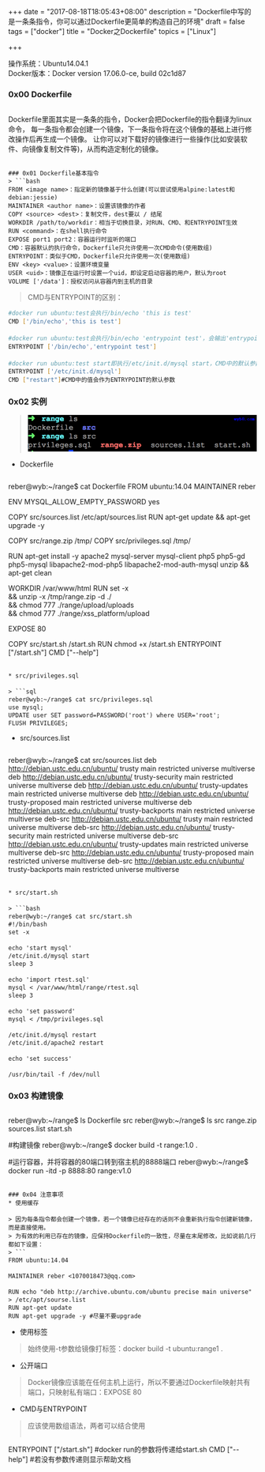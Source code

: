 +++
date = "2017-08-18T18:05:43+08:00"
description = "Dockerfile中写的是一条条指令，你可以通过Dockerfile更简单的构造自己的环境"
draft = false
tags = ["docker"]
title = "Docker之Dockerfile"
topics = ["Linux"]

+++

操作系统：Ubuntu14.04.1  
Docker版本：Docker version 17.06.0-ce, build 02c1d87

### 0x00 Dockerfile
> ```
Dockerfile里面其实是一条条的指令，Docker会把Dockerfile的指令翻译为linux命令，
每一条指令都会创建一个镜像，下一条指令将在这个镜像的基础上进行修改操作后再生成一个镜像。
让你可以对下载好的镜像进行一些操作(比如安装软件、向镜像复制文件等)，从而构造定制化的镜像。
```

### 0x01 Dockerfile基本指令
> ```bash
FROM <image name>：指定新的镜像基于什么创建(可以尝试使用alpine:latest和debian:jessie)
MAINTAINER <author name>：设置该镜像的作者
COPY <source> <dest>：复制文件，dest要以 / 结尾
WORKDIR /path/to/workdir：相当于切换目录，对RUN、CMD、和ENTRYPOINT生效
RUN <command>：在shell执行命令
EXPOSE port1 port2：容器运行时监听的端口
CMD：容器默认的执行命令，Dockerfile只允许使用一次CMD命令(使用数组)
ENTRYPOINT：类似于CMD，Dockerfile只允许使用一次(使用数组)
ENV <key> <value>：设置环境变量
USER <uid>：镜像正在运行时设置一个uid，即设定启动容器的用户，默认为root
VOLUME ['/data']：授权访问从容器内到主机的目录
```

> CMD与ENTRYPOINT的区别：
```bash
#docker run ubuntu:test会执行/bin/echo 'this is test'
CMD ['/bin/echo','this is test']

#docker run ubuntu:test会执行/bin/echo 'entrypoint test'，会输出'entrypoint test'
ENTRYPOINT ['/bin/echo','entrypoint test']

#docker run ubuntu:test start即执行/etc/init.d/mysql start，CMD中的默认参数会被覆盖
ENTRYPOINT ['/etc/init.d/mysql']
CMD ["restart"]#CMD中的值会作为ENTRYPOINT的默认参数
```

### 0x02 实例
> ![文件结构](/img/post/dockerfile.png)

* Dockerfile

>```bash
reber@wyb:~/range$ cat Dockerfile
FROM ubuntu:14.04
MAINTAINER reber

ENV MYSQL_ALLOW_EMPTY_PASSWORD yes

COPY src/sources.list /etc/apt/sources.list
RUN apt-get update && apt-get upgrade -y

COPY src/range.zip /tmp/
COPY src/privileges.sql /tmp/

RUN apt-get install -y apache2 mysql-server mysql-client php5 php5-gd php5-mysql libapache2-mod-php5 libapache2-mod-auth-mysql unzip && apt-get clean

WORKDIR /var/www/html
RUN set -x \
    && unzip -x /tmp/range.zip -d ./ \
    && chmod 777 ./range/upload/uploads \
    && chmod 777 ./range/xss_platform/upload

EXPOSE 80

COPY src/start.sh /start.sh
RUN chmod +x /start.sh
ENTRYPOINT ["/start.sh"]
CMD ["--help"]
```

* src/privileges.sql

> ```sql
reber@wyb:~/range$ cat src/privileges.sql
use mysql;
UPDATE user SET password=PASSWORD('root') where USER='root';
FLUSH PRIVILEGES;
```

* src/sources.list

> ```bash
reber@wyb:~/range$ cat src/sources.list
deb http://debian.ustc.edu.cn/ubuntu/ trusty main restricted universe multiverse
deb http://debian.ustc.edu.cn/ubuntu/ trusty-security main restricted universe multiverse
deb http://debian.ustc.edu.cn/ubuntu/ trusty-updates main restricted universe multiverse
deb http://debian.ustc.edu.cn/ubuntu/ trusty-proposed main restricted universe multiverse
deb http://debian.ustc.edu.cn/ubuntu/ trusty-backports main restricted universe multiverse
deb-src http://debian.ustc.edu.cn/ubuntu/ trusty main restricted universe multiverse
deb-src http://debian.ustc.edu.cn/ubuntu/ trusty-security main restricted universe multiverse
deb-src http://debian.ustc.edu.cn/ubuntu/ trusty-updates main restricted universe multiverse
deb-src http://debian.ustc.edu.cn/ubuntu/ trusty-proposed main restricted universe multiverse
deb-src http://debian.ustc.edu.cn/ubuntu/ trusty-backports main restricted universe multiverse
```

* src/start.sh

> ```bash
reber@wyb:~/range$ cat src/start.sh
#!/bin/bash
set -x

echo 'start mysql'
/etc/init.d/mysql start
sleep 3

echo 'import rtest.sql'
mysql < /var/www/html/range/rtest.sql
sleep 3

echo 'set password'
mysql < /tmp/privileges.sql

/etc/init.d/mysql restart
/etc/init.d/apache2 restart

echo 'set success'

/usr/bin/tail -f /dev/null
```

### 0x03 构建镜像
> ```bash
reber@wyb:~/range$ ls
Dockerfile  src
reber@wyb:~/range$ ls src
range.zip  sources.list  start.sh

#构建镜像
reber@wyb:~/range$ docker build -t range:1.0 .

#运行容器，并将容器的80端口转到宿主机的8888端口
reber@wyb:~/range$ docker run -itd -p 8888:80 range:v1.0
```

### 0x04 注意事项
* 使用缓存

> 因为每条指令都会创建一个镜像，若一个镜像已经存在的话则不会重新执行指令创建新镜像，而是直接使用。  
> 为有效的利用已存在的镜像，应保持Dockerfile的一致性，尽量在末尾修改，比如说前几行都如下设置：
> ```
FROM ubuntu:14.04

MAINTAINER reber <1070018473@qq.com>

RUN echo "deb http://archive.ubuntu.com/ubuntu precise main universe" > /etc/apt/sourse.list
RUN apt-get update
RUN apt-get upgrade -y #尽量不要upgrade
```

* 使用标签

> 始终使用-t参数给镜像打标签：docker build -t ubuntu:range1 .

* 公开端口

> Docker镜像应该能在任何主机上运行，所以不要通过Dockerfile映射共有端口，只映射私有端口：EXPOSE 80

* CMD与ENTRYPOINT

> 应该使用数组语法，两者可以结合使用
> ```
ENTRYPOINT ["/start.sh"] #docker run的参数将传递给start.sh
CMD ["--help"] #若没有参数传递则显示帮助文档
```